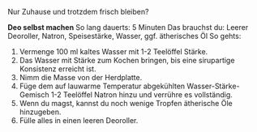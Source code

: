 Nur Zuhause und trotzdem frisch bleiben?

**Deo selbst machen**
So lang dauerts: 5 Minuten
Das brauchst du: Leerer Deoroller, Natron, Speisestärke, Wasser, ggf. ätherisches Öl
So gehts:
1. Vermenge 100 ml kaltes Wasser mit 1-2 Teelöffel Stärke. 
2. Das Wasser mit Stärke zum Kochen bringen, bis eine sirupartige Konsistenz erreicht ist.
3. Nimm die Masse von der Herdplatte.
4. Füge dem auf lauwarme Temperatur abgekühlten Wasser-Stärke-Gemisch 1-2 Teelöffel Natron hinzu und verrühre es vollständig. 
5. Wenn du magst, kannst du noch wenige Tropfen ätherische Öle hinzugeben.
6. Fülle alles in einen leeren Deoroller.
